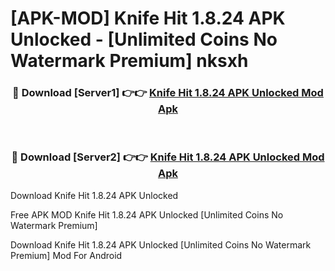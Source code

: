 # [APK-MOD] Knife Hit 1.8.24 APK Unlocked - [Unlimited Coins No Watermark Premium] nksxh



<div align="center">
<h3>🔴 Download [Server1] 👉👉 <a href="https://momento.my/?title=Knife_Hit_1.8.24_APK_Unlocked">Knife Hit 1.8.24 APK Unlocked Mod Apk</a></h3><br>

<h3>🔴 Download [Server2] 👉👉 <a href="https://momento.my/?title=Knife_Hit_1.8.24_APK_Unlocked">Knife Hit 1.8.24 APK Unlocked Mod Apk</a></h3>
</div>



Download Knife Hit 1.8.24 APK Unlocked 

Free APK MOD Knife Hit 1.8.24 APK Unlocked [Unlimited Coins No Watermark Premium]

Download Knife Hit 1.8.24 APK Unlocked [Unlimited Coins No Watermark Premium] Mod For Android
